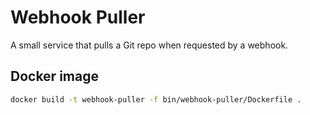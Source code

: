 # Webhook Puller

A small service that pulls a Git repo when requested by a webhook.

## Docker image

```sh
docker build -t webhook-puller -f bin/webhook-puller/Dockerfile .
```
